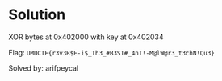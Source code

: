 # Solution
XOR bytes at 0x402000 with key at 0x402034

Flag: `UMDCTF{r3v3R$E-i$_Th3_#B3ST#_4nT!-M@lW@r3_t3chN!Qu3}`


Solved by: arifpeycal